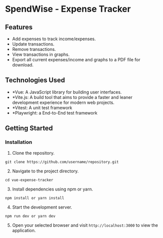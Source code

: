 # SpendWise - Expense Tracker

## Features

- Add expenses to track income/expenses.
- Update transactions.
- Remove transactions.
- View transactions in graphs.
- Export all current expenses/income and graphs to a PDF file for download.

## Technologies Used

- *Vue: A JavaScript library for building user interfaces.
- *Vite.js: A build tool that aims to provide a faster and leaner development experience for modern web projects.
- *Vitest: A unit test framework
- *Playwright: a End-to-End test framework

## Getting Started

### Installation

1. Clone the repository.

```
git clone https://github.com/username/repository.git
```

2. Navigate to the project directory.

```
cd vue-expense-tracker
```

3. Install dependencies using npm or yarn.

```
npm install or yarn install
```

4. Start the development server.

```
npm run dev or yarn dev
```

5. Open your selected browser and visit `http://localhost:3000` to view the application.